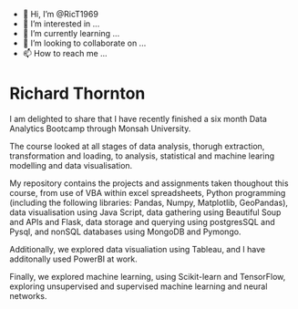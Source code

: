- 👋 Hi, I’m @RicT1969
- 👀 I’m interested in ...
- 🌱 I’m currently learning ...
- 💞️ I’m looking to collaborate on ...
- 📫 How to reach me ...

<!---
RicT1969/RicT1969 is a ✨ special ✨ repository because its `README.md` (this file) appears on your GitHub profile.
You can click the Preview link to take a look at your changes.
--->
<h1>Richard Thornton</h1>

<p>I am delighted to share that I have recently finished a six month Data Analytics Bootcamp through Monsah University.</p>
<p>The course looked at all stages of data analysis, thorugh extraction, transformation and loading, to analysis, statistical and machine learing modelling and data visualisation.</p>
<p>My repository contains the projects and assignments taken thoughout this course, from use of VBA within excel spreadsheets, Python programming (including the following libraries: Pandas, Numpy, Matplotlib, GeoPandas), data visualisation using Java Script, data gathering using Beautiful Soup and APIs and Flask, data storage and querying using postgresSQL and Pysql, and nonSQL databases using MongoDB and Pymongo.</p>
<p>Additionally, we explored data visualiation using Tableau, and I have additonally used PowerBI at work.</p>
<p>Finally, we explored machine learning, using Scikit-learn and TensorFlow, exploring unsupervised and supervised machine learning and neural networks.</p>
